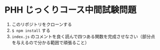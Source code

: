 # PHH じっくりコース中間試験問題
1. このリポジトリをクローンする
1. `$ npm install` する
1. `index.js` のコメントを良く読んで四つある関数を完成させなさい（部分点を与えるので分かる範囲で頑張ること）
